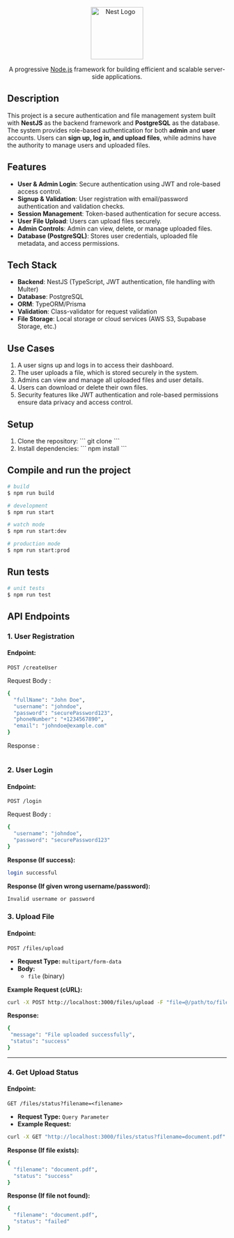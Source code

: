 <p align="center">
  <a href="http://nestjs.com/" target="blank"><img src="https://nestjs.com/img/logo-small.svg" width="120" alt="Nest Logo" /></a>
</p>

[circleci-image]: https://img.shields.io/circleci/build/github/nestjs/nest/master?token=abc123def456
[circleci-url]: https://circleci.com/gh/nestjs/nest

  <p align="center">A progressive <a href="http://nodejs.org" target="_blank">Node.js</a> framework for building efficient and scalable server-side applications.</p>
    <p align="center">
<!-- <a href="https://www.npmjs.com/~nestjscore" target="_blank"><img src="https://img.shields.io/npm/v/@nestjs/core.svg" alt="NPM Version" /></a>
<a href="https://www.npmjs.com/~nestjscore" target="_blank"><img src="https://img.shields.io/npm/l/@nestjs/core.svg" alt="Package License" /></a>
<a href="https://www.npmjs.com/~nestjscore" target="_blank"><img src="https://img.shields.io/npm/dm/@nestjs/common.svg" alt="NPM Downloads" /></a>
<a href="https://circleci.com/gh/nestjs/nest" target="_blank"><img src="https://img.shields.io/circleci/build/github/nestjs/nest/master" alt="CircleCI" /></a>
<a href="https://coveralls.io/github/nestjs/nest?branch=master" target="_blank"><img src="https://coveralls.io/repos/github/nestjs/nest/badge.svg?branch=master#9" alt="Coverage" /></a>
<a href="https://discord.gg/G7Qnnhy" target="_blank"><img src="https://img.shields.io/badge/discord-online-brightgreen.svg" alt="Discord"/></a>
<a href="https://opencollective.com/nest#backer" target="_blank"><img src="https://opencollective.com/nest/backers/badge.svg" alt="Backers on Open Collective" /></a>
<a href="https://opencollective.com/nest#sponsor" target="_blank"><img src="https://opencollective.com/nest/sponsors/badge.svg" alt="Sponsors on Open Collective" /></a>
  <a href="https://paypal.me/kamilmysliwiec" target="_blank"><img src="https://img.shields.io/badge/Donate-PayPal-ff3f59.svg" alt="Donate us"/></a>
    <a href="https://opencollective.com/nest#sponsor"  target="_blank"><img src="https://img.shields.io/badge/Support%20us-Open%20Collective-41B883.svg" alt="Support us"></a>
  <a href="https://twitter.com/nestframework" target="_blank"><img src="https://img.shields.io/twitter/follow/nestframework.svg?style=social&label=Follow" alt="Follow us on Twitter"></a>
</p>
  <!--[![Backers on Open Collective](https://opencollective.com/nest/backers/badge.svg)](https://opencollective.com/nest#backer)
  [![Sponsors on Open Collective](https://opencollective.com/nest/sponsors/badge.svg)](https://opencollective.com/nest#sponsor)--> 

## Description
 
This project is a secure authentication and file management system built with **NestJS** as the backend framework and **PostgreSQL** as the database. The system provides role-based authentication for both **admin** and **user** accounts. Users can **sign up, log in, and upload files**, while admins have the authority to manage users and uploaded files.

## Features
- **User & Admin Login**: Secure authentication using JWT and role-based access control.
- **Signup & Validation**: User registration with email/password authentication and validation checks.
- **Session Management**: Token-based authentication for secure access.
- **User File Upload**: Users can upload files securely.
- **Admin Controls**: Admin can view, delete, or manage uploaded files.
- **Database (PostgreSQL)**: Stores user credentials, uploaded file metadata, and access permissions.

## Tech Stack
- **Backend**: NestJS (TypeScript, JWT authentication, file handling with Multer)
- **Database**: PostgreSQL
- **ORM**: TypeORM/Prisma
- **Validation**: Class-validator for request validation
- **File Storage**: Local storage or cloud services (AWS S3, Supabase Storage, etc.)

## Use Cases
1. A user signs up and logs in to access their dashboard.
2. The user uploads a file, which is stored securely in the system.
3. Admins can view and manage all uploaded files and user details.
4. Users can download or delete their own files.
5. Security features like JWT authentication and role-based permissions ensure data privacy and access control.

## Setup
1. Clone the repository:
   \`\`\`
   git clone <repository-url>
   \`\`\`
2. Install dependencies:
   \`\`\`
   npm install
   \`\`\`

## Compile and run the project

```bash
# build
$ npm run build

# development
$ npm run start

# watch mode
$ npm run start:dev

# production mode
$ npm run start:prod
```

## Run tests

```bash
# unit tests
$ npm run test

```
## API Endpoints  

### **1. User Registration**  
#### **Endpoint:**  
```http
POST /createUser
```
Request Body :
```bash
{
  "fullName": "John Doe",
  "username": "johndoe",
  "password": "securePassword123",
  "phoneNumber": "+1234567890",
  "email": "johndoe@example.com"
}
```
Response :
```bash

```

### **2. User Login**  
#### **Endpoint:**  
```http
POST /login
```
Request Body :
```bash
{
  "username": "johndoe",
  "password": "securePassword123"
}
```
**Response (If success):** 
```bash
login successful
```
**Response (If given wrong username/password):**
``` bash
Invalid username or password
```

### **3. Upload File**  
#### **Endpoint:**  
```http
POST /files/upload
```  
- **Request Type:** `multipart/form-data`  
- **Body:**  
  - `file` (binary)  

**Example Request (cURL):**  
``` bash
curl -X POST http://localhost:3000/files/upload -F "file=@/path/to/file.pdf"  
```

**Response:**  
 ``` bash
{
  "message": "File uploaded successfully",
  "status": "success"
}
```

---

### **4. Get Upload Status**  
#### **Endpoint:**  
```http
GET /files/status?filename=<filename>
```
- **Request Type:** `Query Parameter`  
- **Example Request:**  

``` bash
curl -X GET "http://localhost:3000/files/status?filename=document.pdf"
```

**Response (If file exists):**  
``` bash  
{
  "filename": "document.pdf",
  "status": "success"
}
```

**Response (If file not found):**  
``` bash  
{
  "filename": "document.pdf",
  "status": "failed"
}
```